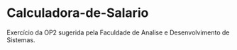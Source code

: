 # Calculadora-de-Salario
Exercício da OP2 sugerida pela Faculdade de Analise e Desenvolvimento de Sistemas. 
